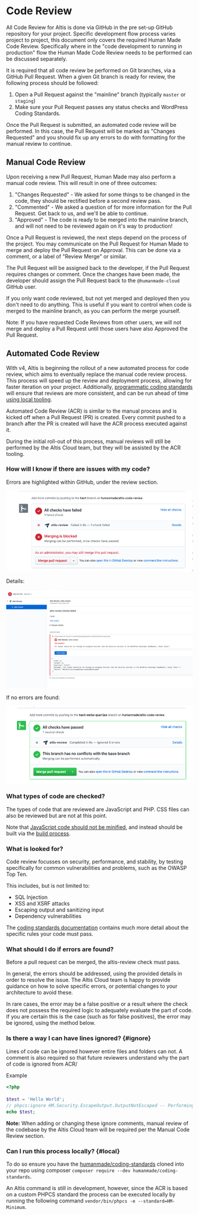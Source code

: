 # Code Review

All Code Review for Altis is done via GitHub in the pre set-up GitHub repository for your project. Specific development flow process varies project to project, this document only covers the required Human Made Code Review. Specifically where in the "code development to running in production" flow the Human Made Code Review needs to be performed can be discussed separately.

It is required that all code review be performed on Git branches, via a GitHub Pull Request. When a given Git branch is ready for review, the following process should be followed:

1. Open a Pull Request against the "mainline" branch (typically `master` or `staging`)
1. Make sure your Pull Request passes any status checks and WordPress Coding Standards.

Once the Pull Request is submitted, an automated code review will be performed. In this case, the Pull Request will be marked as "Changes Requested" and you should fix up any errors to do with formatting for the manual review to continue.

## Manual Code Review
Upon receiving a new Pull Request, Human Made may also perform a manual code review. This will result in one of three outcomes:

1. "Changes Requested" - We asked for some things to be changed in the code, they should be rectified before a second review pass.
1. "Commented" - We asked a question of for more information for the Pull Request. Get back to us, and we'll be able to continue.
1. "Approved" - The code is ready to be merged into the mainline branch, and will not need to be reviewed again on it's way to production!

Once a Pull Request is reviewed, the next steps depend on the process of the project. You may communicate on the Pull Request for Human Made to merge and deploy the Pull Request on Approval. This can be done via a comment, or a label of "Review Merge" or similar.

The Pull Request will be assigned back to the developer, if the Pull Request requires changes or comment. Once the changes have been made, the developer should assign the Pull Request back to the `@humanmade-cloud` GitHub user.

If you only want code reviewed, but not yet merged and deployed then you don't need to do anything. This is useful if you want to control when code is merged to the mainline branch, as you can perform the merge yourself.

Note: If you have requested Code Reviews from other users, we will not merge and deploy a Pull Request until those users have also Approved the Pull Request.


## Automated Code Review

With v4, Altis is beginning the rollout of a new automated process for code review, which aims to eventually replace the manual code review process. This process will speed up the review and deployment process, allowing for faster iteration on your project. Additionally, [programmatic coding standards](./standards.md) will ensure that reviews are more consistent, and can be run ahead of time [using local tooling](#local).

Automated Code Review (ACR) is similar to the manual process and is kicked off when a Pull Request (PR) is created. Every commit pushed to a branch after the PR is created will have the ACR process executed against it.

During the initial roll-out of this process, manual reviews will still be performed by the Altis Cloud team, but they will be assisted by the ACR tooling.


### How will I know if there are issues with my code?

Errors are highlighted within GitHub, under the review section.

![](../assets/altis-review-pr-failed.png)

Details:

![](../assets/altis-review-pr-failed-details.png)

If no errors are found:

![](../assets/altis-review-pr.png)


### What types of code are checked?

The types of code that are reviewed are JavaScript and PHP. CSS files can also be reviewed but are not at this point.

Note that [JavaScript code should not be minified](./minified-code.md), and instead should be built via the [build process](docs://cloud/build-scripts.md).


### What is looked for?

Code review focusses on security, performance, and stability, by testing specifically for common vulnerabilities and problems, such as the OWASP Top Ten.

This includes, but is not limited to:

- SQL Injection
- XSS and XSRF attacks
- Escaping output and sanitizing input
- Dependency vulnerabilities

The [coding standards documentation](./standards) contains much more detail about the specific rules your code must pass.

### What should I do if errors are found?

Before a pull request can be merged, the altis-review check must pass.

In general, the errors should be addressed, using the provided details in order to resolve the issue. The Altis Cloud team is happy to provide guidance on how to solve specific errors, or potential changes to your architecture to avoid these.

In rare cases, the error may be a false positive or a result where the check does not possess the required logic to adequately evaluate the part of code. If you are certain this is the case (such as for false positives), the error may be ignored, using the method below.


### Is there a way I can have lines ignored? {#ignore}

Lines of code can be ignored however entire files and folders can not. A comment is also required so that future reviewers understand why the part of code is ignored from ACR/

Example
```php
<?php

$test = 'Hello World';
// phpcs:ignore HM.Security.EscapeOutput.OutputNotEscaped -- Performing an example so we need to ignore the following line.
echo $test;
```

**Note:** When adding or changing these ignore comments, manual review of the codebase by the Altis Cloud team will be required per the Manual Code Review section.


### Can I run this process locally? {#local}

To do so ensure you have the [humanmade/coding-standards](https://github.com/humanmade/coding-standards) cloned into your repo using composer `composer require --dev humanmade/coding-standards`.

An Altis command is still in development, however, since the ACR is based on a custom PHPCS standard the process can be executed locally by running the following command `vendor/bin/phpcs -e --standard=HM-Minimum`.
